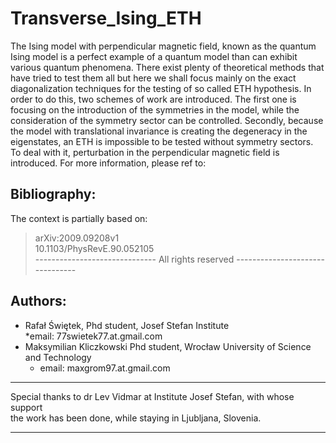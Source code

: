 # Transverse_Ising_ETH
The Ising model with perpendicular magnetic field, known as the quantum Ising model
is a perfect example of a quantum model than can exhibit various quantum phenomena.
There exist plenty of theoretical methods that have tried to test them all but here
we shall focus mainly on the exact diagonalization techniques for the testing of so
called ETH hypothesis. In order to do this, two schemes of work are introduced. The
first one is focusing on the introduction of the symmetries in the model, while the
consideration of the symmetry sector can be controlled. Secondly, because the model
with translational invariance is creating the degeneracy in the eigenstates, an ETH
is impossible to be tested without symmetry sectors. To deal with it, perturbation 
in the perpendicular magnetic field is introduced. For more information, please ref
to:
[](https://github.com/makskliczkowski/Transverse_Ising_ETH)						
## Bibliography:
The context is partially based on:											 
> arXiv:2009.09208v1														
> 10.1103/PhysRevE.90.052105												
------------------------------ All rights reserved --------------------------------
## Authors:																	
* Rafał Świętek, Phd student, Josef Stefan Institute					 
  *email: 77swietek77.at.gmail.com											 
* Maksymilian Kliczkowski Phd student, Wrocław University of Science and Technology
  * email: maxgrom97.at.gmail.com												 
-----------------------------------------------------------------------------------

Special thanks to dr Lev Vidmar at Institute Josef Stefan, with whose support      
the work has been done, while staying in Ljubljana, Slovenia.					 

---------------------------------------------------------------------------------- 
